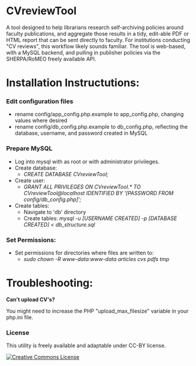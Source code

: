 CVreviewTool
============

<p>A tool designed to help librarians research self-archiving policies around faculty publications, and aggregate those results in a tidy, edit-able PDF or HTML report that can be sent directly to faculty.  For institutions conducting "CV reviews", this workflow likely sounds familiar.   The tool is web-based, with a MySQL backend, and pulling in publisher policies via the SHERPA/RoMEO freely available API.</p>

<h1>Installation Instructutions:</h1>

<h3>Edit configuration files</h3>
<ul>
	<li>rename config/app_config.php.example to app_config.php, changing values where desired</li>
	<li>rename config/db_config.php.example to db_config.php, reflecting the database, username, and password created in MySQL</li>
</ul>

<h3>Prepare MySQL</h3>
<ul>
	<li>Log into mysql with as root or with administrator privileges.</li>
	<li>Create database:
		<ul>			
			<li><em>CREATE DATABASE CVreviewTool;</em></li>
		</ul>
	</li>
	<li>Create user:
		<ul>
			<li><em>GRANT ALL PRIVILEGES ON CVreviewTool.* TO CVreviewTool@localhost IDENTIFIED BY '[PASSWORD FROM config/db_config.php]';</em></li>
		</ul>
	</li>
	<li>Create tables:
		<ul>
			<li>Navigate to 'db' directory</li>
			<li>Create tables: <em>mysql -u [USERNAME CREATED] -p [DATABASE CREATED] < db_structure.sql</em></li>
		</ul>
	</li>
</ul>

<h3>Set Permissions:</h3>
<ul>
	<li>Set permissions for directories where files are written to:
		<ul>
			<li><em>sudo chown -R www-data:www-data articles cvs pdfs tmp</em></li>
		</ul>
	</li>
</ul>



<h1>Troubleshooting:</h1>

<p><strong>Can't upload CV's?</strong></p>
<p>You might need to increase the PHP "upload_max_filesize" variable in your php.ini file.</p>


<h3>License</h3>
<p>This utility is freely available and adaptable under CC-BY license.</p>
<a rel="license" href="http://creativecommons.org/licenses/by/4.0/"><img alt="Creative Commons License" style="border-width:0" src="http://i.creativecommons.org/l/by/4.0/80x15.png" /></a>


